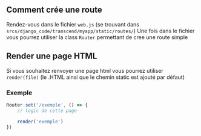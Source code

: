 ## Comment crée une route
Rendez-vous dans le fichier `web.js` (se trouvant dans `srcs/django_code/transcend/myapp/static/routes/`)
Une fois dans le fichier vous pourrez utiliser la class `Router` permettant de cree une route simple

## Render une page HTML
Si vous souhaitez renvoyer une page html vous pourrez utiliser `render(file)` (le .HTML ainsi que le chemin static est ajouté par défaut)

### Exemple
```js
Router.set('/exemple', () => {
    // logic de cette page

    render('exemple')
})
```